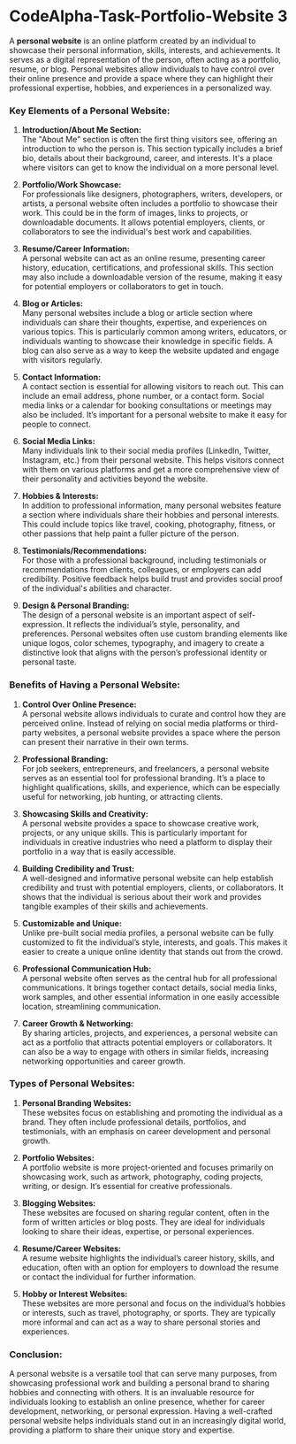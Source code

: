 # CodeAlpha-Task-Portfolio-Website 3
A **personal website** is an online platform created by an individual to showcase their personal information, skills, interests, and achievements. It serves as a digital representation of the person, often acting as a portfolio, resume, or blog. Personal websites allow individuals to have control over their online presence and provide a space where they can highlight their professional expertise, hobbies, and experiences in a personalized way.

### Key Elements of a Personal Website:

1. **Introduction/About Me Section:**  
   The "About Me" section is often the first thing visitors see, offering an introduction to who the person is. This section typically includes a brief bio, details about their background, career, and interests. It's a place where visitors can get to know the individual on a more personal level.

2. **Portfolio/Work Showcase:**  
   For professionals like designers, photographers, writers, developers, or artists, a personal website often includes a portfolio to showcase their work. This could be in the form of images, links to projects, or downloadable documents. It allows potential employers, clients, or collaborators to see the individual's best work and capabilities.

3. **Resume/Career Information:**  
   A personal website can act as an online resume, presenting career history, education, certifications, and professional skills. This section may also include a downloadable version of the resume, making it easy for potential employers or collaborators to get in touch.

4. **Blog or Articles:**  
   Many personal websites include a blog or article section where individuals can share their thoughts, expertise, and experiences on various topics. This is particularly common among writers, educators, or individuals wanting to showcase their knowledge in specific fields. A blog can also serve as a way to keep the website updated and engage with visitors regularly.

5. **Contact Information:**  
   A contact section is essential for allowing visitors to reach out. This can include an email address, phone number, or a contact form. Social media links or a calendar for booking consultations or meetings may also be included. It’s important for a personal website to make it easy for people to connect.

6. **Social Media Links:**  
   Many individuals link to their social media profiles (LinkedIn, Twitter, Instagram, etc.) from their personal website. This helps visitors connect with them on various platforms and get a more comprehensive view of their personality and activities beyond the website.

7. **Hobbies & Interests:**  
   In addition to professional information, many personal websites feature a section where individuals share their hobbies and personal interests. This could include topics like travel, cooking, photography, fitness, or other passions that help paint a fuller picture of the person.

8. **Testimonials/Recommendations:**  
   For those with a professional background, including testimonials or recommendations from clients, colleagues, or employers can add credibility. Positive feedback helps build trust and provides social proof of the individual's abilities and character.

9. **Design & Personal Branding:**  
   The design of a personal website is an important aspect of self-expression. It reflects the individual’s style, personality, and preferences. Personal websites often use custom branding elements like unique logos, color schemes, typography, and imagery to create a distinctive look that aligns with the person’s professional identity or personal taste.

### Benefits of Having a Personal Website:

1. **Control Over Online Presence:**  
   A personal website allows individuals to curate and control how they are perceived online. Instead of relying on social media platforms or third-party websites, a personal website provides a space where the person can present their narrative in their own terms.

2. **Professional Branding:**  
   For job seekers, entrepreneurs, and freelancers, a personal website serves as an essential tool for professional branding. It’s a place to highlight qualifications, skills, and experience, which can be especially useful for networking, job hunting, or attracting clients.

3. **Showcasing Skills and Creativity:**  
   A personal website provides a space to showcase creative work, projects, or any unique skills. This is particularly important for individuals in creative industries who need a platform to display their portfolio in a way that is easily accessible.

4. **Building Credibility and Trust:**  
   A well-designed and informative personal website can help establish credibility and trust with potential employers, clients, or collaborators. It shows that the individual is serious about their work and provides tangible examples of their skills and achievements.

5. **Customizable and Unique:**  
   Unlike pre-built social media profiles, a personal website can be fully customized to fit the individual’s style, interests, and goals. This makes it easier to create a unique online identity that stands out from the crowd.

6. **Professional Communication Hub:**  
   A personal website often serves as the central hub for all professional communications. It brings together contact details, social media links, work samples, and other essential information in one easily accessible location, streamlining communication.

7. **Career Growth & Networking:**  
   By sharing articles, projects, and experiences, a personal website can act as a portfolio that attracts potential employers or collaborators. It can also be a way to engage with others in similar fields, increasing networking opportunities and career growth.

### Types of Personal Websites:

1. **Personal Branding Websites:**  
   These websites focus on establishing and promoting the individual as a brand. They often include professional details, portfolios, and testimonials, with an emphasis on career development and personal growth.

2. **Portfolio Websites:**  
   A portfolio website is more project-oriented and focuses primarily on showcasing work, such as artwork, photography, coding projects, writing, or design. It’s essential for creative professionals.

3. **Blogging Websites:**  
   These websites are focused on sharing regular content, often in the form of written articles or blog posts. They are ideal for individuals looking to share their ideas, expertise, or personal experiences.

4. **Resume/Career Websites:**  
   A resume website highlights the individual’s career history, skills, and education, often with an option for employers to download the resume or contact the individual for further information.

5. **Hobby or Interest Websites:**  
   These websites are more personal and focus on the individual’s hobbies or interests, such as travel, photography, or sports. They are typically more informal and can act as a way to share personal stories and experiences.

### Conclusion:
A personal website is a versatile tool that can serve many purposes, from showcasing professional work and building a personal brand to sharing hobbies and connecting with others. It is an invaluable resource for individuals looking to establish an online presence, whether for career development, networking, or personal expression. Having a well-crafted personal website helps individuals stand out in an increasingly digital world, providing a platform to share their unique story and expertise.

